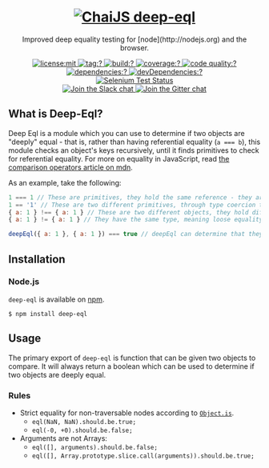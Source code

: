 <h1 align=center>
  <a href="http://chaijs.com" title="Chai Documentation">
    <img alt="ChaiJS" src="http://chaijs.com/img/chai-logo.png"/> deep-eql
  </a>
</h1>

<p align=center>
  Improved deep equality testing for [node](http://nodejs.org) and the browser.
</p>

<p align=center>
  <a href="./LICENSE">
    <img
      alt="license:mit"
      src="https://img.shields.io/badge/license-mit-green.svg?style=flat-square"
    />
  </a><a href="https://github.com/chaijs/deep-eql/releases">
    <img
      alt="tag:?"
      src="https://img.shields.io/github/tag/chaijs/deep-eql.svg?style=flat-square"
    />
  </a><a href="https://travis-ci.org/chaijs/deep-eql">
    <img
      alt="build:?"
      src="https://img.shields.io/travis/chaijs/deep-eql/master.svg?style=flat-square"
    />
  </a><a href="https://coveralls.io/r/chaijs/deep-eql">
    <img
      alt="coverage:?"
      src="https://img.shields.io/coveralls/chaijs/deep-eql/master.svg?style=flat-square"
    />
  </a><a href="https://www.npmjs.com/packages/deep-eql">
    <img
      alt="code quality:?"
      src="https://img.shields.io/codacy/6de187aa62274dbea6e69a3c27e798da.svg?style=flat-square"
    />
  </a><a href="https://www.npmjs.com/packages/deep-eql">
    <img
      alt="dependencies:?"
      src="https://img.shields.io/npm/dm/deep-eql.svg?style=flat-square"
    />
  </a><a href="">
    <img
      alt="devDependencies:?"
      src="https://img.shields.io/david/chaijs/deep-eql.svg?style=flat-square"
    />
  </a>
  <br/>
  <a href="https://saucelabs.com/u/chaijs-deep-eql">
    <img
      alt="Selenium Test Status"
      src="https://saucelabs.com/browser-matrix/chaijs-deep-eql.svg"
    />
  </a>
  <br>
  <a href="https://chai-slack.herokuapp.com/">
    <img
      alt="Join the Slack chat"
      src="https://img.shields.io/badge/slack-join%20chat-E2206F.svg?style=flat-square"
    />
  </a>
  <a href="https://gitter.im/chaijs/deep-eql">
    <img
      alt="Join the Gitter chat"
      src="https://img.shields.io/badge/gitter-join%20chat-D0104D.svg?style=flat-square"
    />
  </a>
</p>

## What is Deep-Eql?

Deep Eql is a module which you can use to determine if two objects are "deeply" equal - that is, rather than having referential equality (`a === b`), this module checks an object's keys recursively, until it finds primitives to check for referential equality. For more on equality in JavaScript, read [the comparison operators article on mdn](https://developer.mozilla.org/en-US/docs/Web/JavaScript/Reference/Operators/Comparison_Operators).

As an example, take the following:

```js
1 === 1 // These are primitives, they hold the same reference - they are strictly equal
1 == '1' // These are two different primitives, through type coercion they hold the same value - they are loosely equal
{ a: 1 } !== { a: 1 } // These are two different objects, they hold different references and so are not strictly equal - even though they hold the same values inside
{ a: 1 } != { a: 1 } // They have the same type, meaning loose equality performs the same check as strict equality - they are still not equal.

deepEql({ a: 1 }, { a: 1 }) === true // deepEql can determine that they share the same keys and those keys share the same values, therefore they are deeply equal!
```

## Installation

### Node.js

`deep-eql` is available on [npm](http://npmjs.org).

    $ npm install deep-eql

## Usage

The primary export of `deep-eql` is function that can be given two objects to compare. It will always return a boolean which can be used to determine if two objects are deeply equal.

### Rules

- Strict equality for non-traversable nodes according to [`Object.is`](https://developer.mozilla.org/en-US/docs/Web/JavaScript/Reference/Global_Objects/Object/is).
  - `eql(NaN, NaN).should.be.true;`
  - `eql(-0, +0).should.be.false;`
- Arguments are not Arrays:
  - `eql([], arguments).should.be.false;`
  - `eql([], Array.prototype.slice.call(arguments)).should.be.true;`
